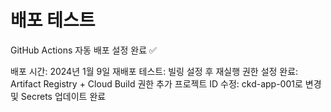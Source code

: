 # 배포 테스트

GitHub Actions 자동 배포 설정 완료 ✅

배포 시간: 2024년 1월 9일
재배포 테스트: 빌링 설정 후 재실행
권한 설정 완료: Artifact Registry + Cloud Build 권한 추가
프로젝트 ID 수정: ckd-app-001로 변경 및 Secrets 업데이트 완료
